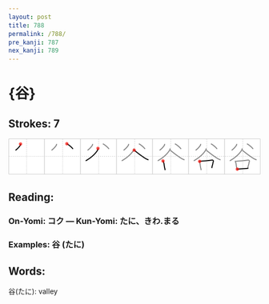 ```yaml
---
layout: post
title: 788
permalink: /788/
pre_kanji: 787
nex_kanji: 789
---
```


# {谷}

## Strokes: 7

<div class="stroke"><img src="../images/E8B0B7.png" /></div>

## Reading:

### On-Yomi: コク &mdash; Kun-Yomi: たに、きわ.まる

### Examples: 谷 (たに)

## Words:

谷(たに): valley
